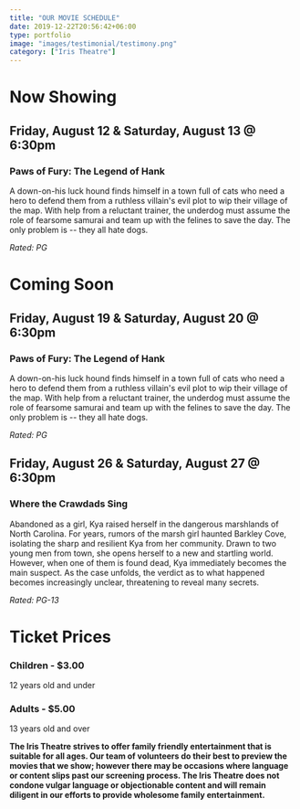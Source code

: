 ```yaml
---
title: "OUR MOVIE SCHEDULE"
date: 2019-12-22T20:56:42+06:00
type: portfolio
image: "images/testimonial/testimony.png"
category: ["Iris Theatre"]
---
```


# Now Showing

## Friday, August 12 & Saturday, August 13 @ 6:30pm

### Paws of Fury: The Legend of Hank

A down-on-his luck hound finds himself in a town full of cats who need a hero to defend them from a ruthless villain's evil plot to wip their village of the map. With help from a reluctant trainer, the underdog must assume the role of fearsome samurai and team up with the felines to save the day. The only problem is -- they all hate dogs.

_Rated: PG_

# Coming Soon 

## Friday, August 19 & Saturday, August 20 @ 6:30pm

### Paws of Fury: The Legend of Hank

A down-on-his luck hound finds himself in a town full of cats who need a hero to defend them from a ruthless villain's evil plot to wip their village of the map. With help from a reluctant trainer, the underdog must assume the role of fearsome samurai and team up with the felines to save the day. The only problem is -- they all hate dogs.

_Rated: PG_

## Friday, August 26 & Saturday, August 27 @ 6:30pm

### Where the Crawdads Sing

Abandoned as a girl, Kya raised herself in the dangerous marshlands of North Carolina. For years, rumors of the marsh girl haunted Barkley Cove, isolating the sharp and resilient Kya from her community. Drawn to two young men from town, she opens herself to a new and startling world. However, when one of them is found dead, Kya immediately becomes the main suspect. As the case unfolds, the verdict as to what happened becomes increasingly unclear, threatening to reveal many secrets.

_Rated: PG-13_

# Ticket Prices

### Children - $3.00
12 years old and under

### Adults - $5.00 
13 years old and over

**The Iris Theatre strives to offer family friendly entertainment that is suitable for all ages. Our team of volunteers do their best to preview the movies that we show; however there may be occasions where language or content slips past our screening process. The Iris Theatre does not condone vulgar language or objectionable content and will remain diligent in our efforts to provide wholesome family entertainment.**
